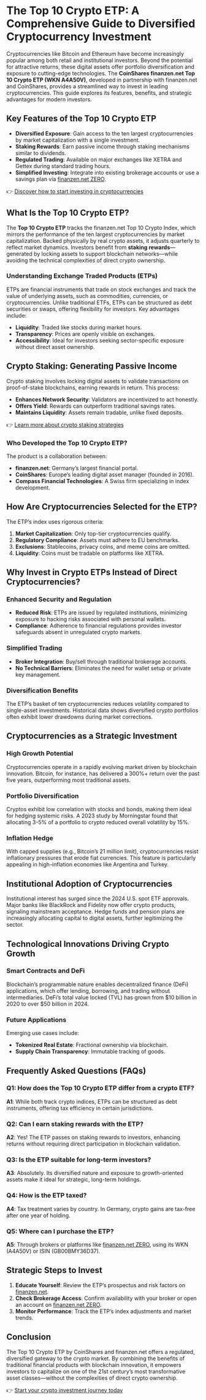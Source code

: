 # The Top 10 Crypto ETP: A Comprehensive Guide to Diversified Cryptocurrency Investment  

Cryptocurrencies like Bitcoin and Ethereum have become increasingly popular among both retail and institutional investors. Beyond the potential for attractive returns, these digital assets offer portfolio diversification and exposure to cutting-edge technologies. The **CoinShares finanzen.net Top 10 Crypto ETP (WKN A4A50V)**, developed in partnership with finanzen.net and CoinShares, provides a streamlined way to invest in leading cryptocurrencies. This guide explores its features, benefits, and strategic advantages for modern investors.  

## Key Features of the Top 10 Crypto ETP  

- **Diversified Exposure**: Gain access to the ten largest cryptocurrencies by market capitalization with a single investment.  
- **Staking Rewards**: Earn passive income through staking mechanisms similar to dividends.  
- **Regulated Trading**: Available on major exchanges like XETRA and Gettex during standard trading hours.  
- **Simplified Investing**: Integrate into existing brokerage accounts or use a savings plan via [finanzen.net ZERO](https://bit.ly/okx-bonus).  

👉 [Discover how to start investing in cryptocurrencies](https://bit.ly/okx-bonus)  

## What Is the Top 10 Crypto ETP?  

The **Top 10 Crypto ETP** tracks the finanzen.net Top 10 Crypto Index, which mirrors the performance of the ten largest cryptocurrencies by market capitalization. Backed physically by real crypto assets, it adjusts quarterly to reflect market dynamics. Investors benefit from **staking rewards**—generated by locking assets to support blockchain networks—while avoiding the technical complexities of direct crypto ownership.  

### Understanding Exchange Traded Products (ETPs)  

ETPs are financial instruments that trade on stock exchanges and track the value of underlying assets, such as commodities, currencies, or cryptocurrencies. Unlike traditional ETFs, ETPs can be structured as debt securities or swaps, offering flexibility for investors. Key advantages include:  
- **Liquidity**: Traded like stocks during market hours.  
- **Transparency**: Prices are openly visible on exchanges.  
- **Accessibility**: Ideal for investors seeking sector-specific exposure without direct asset ownership.  

## Crypto Staking: Generating Passive Income  

Crypto staking involves locking digital assets to validate transactions on proof-of-stake blockchains, earning rewards in return. This process:  
- **Enhances Network Security**: Validators are incentivized to act honestly.  
- **Offers Yield**: Rewards can outperform traditional savings rates.  
- **Maintains Liquidity**: Assets remain tradable, unlike fixed deposits.  

👉 [Learn more about crypto staking strategies](https://bit.ly/okx-bonus)  

### Who Developed the Top 10 Crypto ETP?  

The product is a collaboration between:  
- **finanzen.net**: Germany’s largest financial portal.  
- **CoinShares**: Europe’s leading digital asset manager (founded in 2016).  
- **Compass Financial Technologies**: A Swiss firm specializing in index development.  

## How Are Cryptocurrencies Selected for the ETP?  

The ETP’s index uses rigorous criteria:  
1. **Market Capitalization**: Only top-tier cryptocurrencies qualify.  
2. **Regulatory Compliance**: Assets must adhere to EU benchmarks.  
3. **Exclusions**: Stablecoins, privacy coins, and meme coins are omitted.  
4. **Liquidity**: Coins must be tradable on platforms like XETRA.  

## Why Invest in Crypto ETPs Instead of Direct Cryptocurrencies?  

### Enhanced Security and Regulation  

- **Reduced Risk**: ETPs are issued by regulated institutions, minimizing exposure to hacking risks associated with personal wallets.  
- **Compliance**: Adherence to financial regulations provides investor safeguards absent in unregulated crypto markets.  

### Simplified Trading  

- **Broker Integration**: Buy/sell through traditional brokerage accounts.  
- **No Technical Barriers**: Eliminates the need for wallet setup or private key management.  

### Diversification Benefits  

The ETP’s basket of ten cryptocurrencies reduces volatility compared to single-asset investments. Historical data shows diversified crypto portfolios often exhibit lower drawdowns during market corrections.  

## Cryptocurrencies as a Strategic Investment  

### High Growth Potential  

Cryptocurrencies operate in a rapidly evolving market driven by blockchain innovation. Bitcoin, for instance, has delivered a 300%+ return over the past five years, outperforming most traditional assets.  

### Portfolio Diversification  

Cryptos exhibit low correlation with stocks and bonds, making them ideal for hedging systemic risks. A 2023 study by Morningstar found that allocating 3-5% of a portfolio to crypto reduced overall volatility by 15%.  

### Inflation Hedge  

With capped supplies (e.g., Bitcoin’s 21 million limit), cryptocurrencies resist inflationary pressures that erode fiat currencies. This feature is particularly appealing in high-inflation economies like Argentina and Turkey.  

## Institutional Adoption of Cryptocurrencies  

Institutional interest has surged since the 2024 U.S. spot ETF approvals. Major banks like BlackRock and Fidelity now offer crypto products, signaling mainstream acceptance. Hedge funds and pension plans are increasingly allocating capital to digital assets, further legitimizing the sector.  

## Technological Innovations Driving Crypto Growth  

### Smart Contracts and DeFi  

Blockchain’s programmable nature enables decentralized finance (DeFi) applications, which offer lending, borrowing, and trading without intermediaries. DeFi’s total value locked (TVL) has grown from $10 billion in 2020 to over $50 billion in 2024.  

### Future Applications  

Emerging use cases include:  
- **Tokenized Real Estate**: Fractional ownership via blockchain.  
- **Supply Chain Transparency**: Immutable tracking of goods.  

## Frequently Asked Questions (FAQs)  

### **Q1: How does the Top 10 Crypto ETP differ from a crypto ETF?**  
**A1**: While both track crypto indices, ETPs can be structured as debt instruments, offering tax efficiency in certain jurisdictions.  

### **Q2: Can I earn staking rewards with the ETP?**  
**A2**: Yes! The ETP passes on staking rewards to investors, enhancing returns without requiring direct participation in blockchain validation.  

### **Q3: Is the ETP suitable for long-term investors?**  
**A3**: Absolutely. Its diversified nature and exposure to growth-oriented assets make it ideal for strategic, long-term holdings.  

### **Q4: How is the ETP taxed?**  
**A4**: Tax treatment varies by country. In Germany, crypto gains are tax-free after one year of holding.  

### **Q5: Where can I purchase the ETP?**  
**A5**: Through brokers or platforms like [finanzen.net ZERO](https://bit.ly/okx-bonus), using its WKN (A4A50V) or ISIN (GB00BMY36D37).  

## Strategic Steps to Invest  

1. **Educate Yourself**: Review the ETP’s prospectus and risk factors on [finanzen.net](https://bit.ly/okx-bonus).  
2. **Check Brokerage Access**: Confirm availability with your broker or open an account on [finanzen.net ZERO](https://bit.ly/okx-bonus).  
3. **Monitor Performance**: Track the ETP’s index adjustments and market trends.  

## Conclusion  

The Top 10 Crypto ETP by CoinShares and finanzen.net offers a regulated, diversified gateway to the crypto market. By combining the benefits of traditional financial products with blockchain innovation, it empowers investors to capitalize on one of the 21st century’s most transformative asset classes—without the complexities of direct crypto ownership.  

👉 [Start your crypto investment journey today](https://bit.ly/okx-bonus)  
